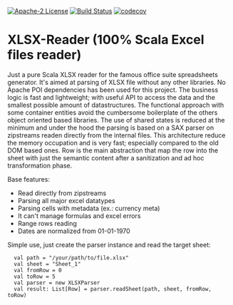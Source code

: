 [![Apache-2 License](https://img.shields.io/github/license/c4r3/XLSX-Reader)](https://github.com/c4r3/XLSX-Reader/blob/master/LICENSE.md)
[![Build Status](https://travis-ci.com/c4r3/XLSX-Reader.svg?branch=master)](https://travis-ci.com/c4r3/XLSX-Reader)
[![codecov](https://codecov.io/gh/c4r3/XLSX-Reader/branch/master/graph/badge.svg)](https://codecov.io/gh/c4r3/XLSX-Reader)

# XLSX-Reader (100% Scala Excel files reader)

Just a pure Scala XLSX reader for the famous office suite spreadsheets generator. 
It's aimed at parsing of XLSX file without any other libraries. No Apache POI dependencies has been used for this project.
The business logic is fast and lightweight; with useful API to access the data and the smallest possible amount of datastructures. The functional approach with some container entities avoid the cumbersome boilerplate of the others object oriented based libraries. 
The use of shared states is reduced at the minimum and under the hood the parsing is based on a SAX parser on zipstreams readen directly from the internal files. This architecture reduce the memory occupation and is very fast; especially compared to the old DOM based ones.
Row is the main abstraction that map the row into the sheet with just the semantic content after a sanitization and ad hoc transformation phase.

Base features:

- Read directly from zipstreams
- Parsing all major excel datatypes
- Parsing cells with metadata (ex.: currency meta)
- It can't manage formulas and excel errors
- Range rows reading
- Dates are normalized from 01-01-1970

Simple use, just create the parser instance and read the target sheet:

```
  val path = "/your/path/to/file.xlsx"
  val sheet = "Sheet_1"
  val fromRow = 0
  val toRow = 5
  val parser = new XLSXParser
  val result: List[Row] = parser.readSheet(path, sheet, fromRow, toRow)
```
